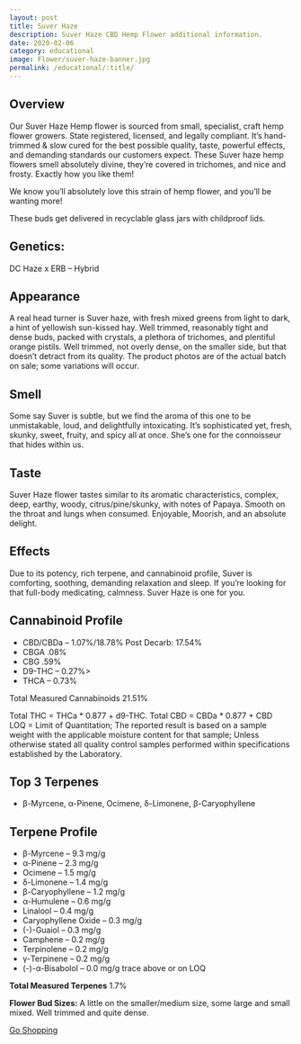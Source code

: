 ```yaml
---
layout: post
title: Suver Haze
description: Suver Haze CBD Hemp Flower additional information.
date: 2020-02-06
category: educational
image: Flower/suver-haze-banner.jpg
permalink: /educational/:title/
---
```

<h2>Overview</h2>

<p>Our Suver Haze Hemp flower is sourced from small, specialist, craft hemp flower growers. State registered, licensed, and legally compliant. It’s hand-trimmed & slow cured for the best possible quality, taste, powerful effects, and demanding standards our customers expect. These Suver haze hemp flowers smell absolutely divine, they’re covered in trichomes, and nice and frosty. Exactly how you like them!<?p>

<p>We know you’ll absolutely love this strain of hemp flower, and you’ll be wanting more!</p>

<p>These buds get delivered in recyclable glass jars with childproof lids.</p>

<h2>Genetics:</h2>

<p>DC Haze x ERB – Hybrid</p>

<h2>Appearance</h2>
<p>A real head turner is Suver haze, with fresh mixed greens from light to dark, a hint of yellowish sun-kissed hay. Well trimmed, reasonably tight and dense buds, packed with crystals, a plethora of trichomes, and plentiful orange pistils. Well trimmed, not overly dense, on the smaller side, but that doesn’t detract from its quality. The product photos are of the actual batch on sale; some variations will occur.</p>

<h2>Smell</h2>
<p>Some say Suver is subtle, but we find the aroma of this one to be unmistakable, loud, and delightfully intoxicating. It’s sophisticated yet, fresh, skunky, sweet, fruity, and spicy all at once. She’s one for the connoisseur that hides within us.</p>

<h2>Taste</h2>

<p>Suver Haze flower tastes similar to its aromatic characteristics, complex, deep, earthy, woody, citrus/pine/skunky, with notes of Papaya. Smooth on the throat and lungs when consumed. Enjoyable, Moorish, and an absolute delight.</p>

<h2>Effects</h2>

<p>Due to its potency, rich terpene, and cannabinoid profile, Suver is comforting, soothing, demanding relaxation and sleep. If you’re looking for that full-body medicating, calmness. Suver Haze is one for you.</p>

<h2>Cannabinoid Profile</h2>

<ul>
<li>CBD/CBDa – 1.07%/18.78% Post Decarb: 17.54%</li>
<li>CBGA .08%</li>
<li>CBG .59%</li>
<li>D9-THC – 0.27%></li>
<li>THCA – 0.73%</li>
</ul>

<p>Total Measured Cannabinoids 21.51%</p>

<p>Total THC = THCa * 0.877 + d9-THC. Total CBD = CBDa * 0.877 + CBD<br />
LOQ = Limit of Quantitation; The reported result is based on a sample weight with the applicable moisture content for that sample; Unless otherwise stated all quality control samples performed within specifications established by the Laboratory.</p>

<h2>Top 3 Terpenes</h2>
<ul>
<li>β-Myrcene, α-Pinene, Ocimene, δ-Limonene, β-Caryophyllene</li>
</ul>

<h2>Terpene Profile</h2>
<ul>
<li>β-Myrcene – 9.3 mg/g</li>
<li>α-Pinene – 2.3 mg/g</li>
<li>Ocimene – 1.5 mg/g</li>
<li>δ-Limonene – 1.4 mg/g</li>
<li>β-Caryophyllene – 1.2 mg/g</li>
<li>α-Humulene – 0.6 mg/g</li>
<li>Linalool – 0.4 mg/g</li>
<li>Caryophyllene Oxide – 0.3 mg/g</li>
<li>(-)-Guaiol – 0.3 mg/g</li>
<li>Camphene – 0.2 mg/g</li>
<li>Terpinolene – 0.2 mg/g</li>
<li>γ-Terpinene – 0.2 mg/g</li>
<li>(-)-α-Bisabolol – 0.0 mg/g trace above or on LOQ</li>
</ul>

<p><strong>Total Measured Terpenes</strong> 1.7%</p>
<p><strong>Flower Bud Sizes:</strong> A little on the smaller/medium size, some large and small mixed. Well trimmed and quite dense.</p>

<a href="{{site.url}}/store/health-wellness/flower/" class="btn btn-md btn-info">Go Shopping</a>
